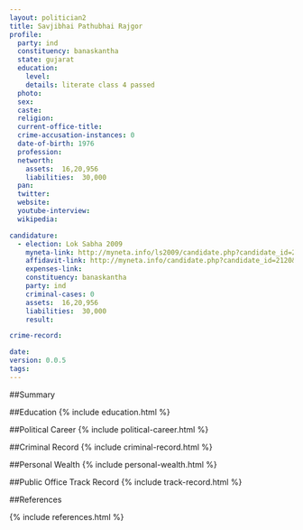```yaml
---
layout: politician2
title: Savjibhai Pathubhai Rajgor
profile: 
  party: ind
  constituency: banaskantha
  state: gujarat
  education: 
    level: 
    details: literate class 4 passed
  photo: 
  sex: 
  caste: 
  religion: 
  current-office-title: 
  crime-accusation-instances: 0
  date-of-birth: 1976
  profession: 
  networth: 
    assets:  16,20,956
    liabilities:  30,000
  pan: 
  twitter: 
  website: 
  youtube-interview: 
  wikipedia: 

candidature: 
  - election: Lok Sabha 2009
    myneta-link: http://myneta.info/ls2009/candidate.php?candidate_id=2120
    affidavit-link: http://myneta.info/candidate.php?candidate_id=2120&scan=original
    expenses-link: 
    constituency: banaskantha 
    party: ind
    criminal-cases: 0
    assets:  16,20,956
    liabilities:  30,000
    result:  

crime-record: 

date: 
version: 0.0.5
tags: 
---
```

##Summary


##Education
{% include education.html %}


##Political Career
{% include political-career.html %}


##Criminal Record
{% include criminal-record.html %}


##Personal Wealth
{% include personal-wealth.html %}


##Public Office Track Record
{% include track-record.html %}


##References


{% include references.html %}
